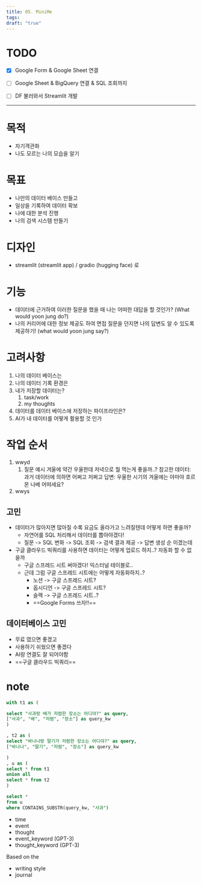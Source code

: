 ```yaml
---
title: 05. MiniMe
tags: 
draft: "true"
---
```

# TODO 
- [x] Google Form & Google Sheet 연결
- [ ] Google Sheet & BigQuery 연결 & SQL 조회까지
- [ ] DF 불러와서 Streamlit 개발



---
# 목적
- 자기객관화
- 나도 모르는 나의 모습을 알기
# 목표
- 나만의 데이터 베이스 만들고
- 일상을 기록하여 데이터 확보
- 나에 대한 분석 진행 
- 나의 검색 시스템 만들기
# 디자인
- streamlit (streamlit app) / gradio (hugging face) 로 
# 기능
- 데이터에 근거하여 이러한 질문을 했을 때 나는 어떠한 대답을 할 것인가? (What would yoon jung do?)
- 나의 커리어에 대한 정보 제공도 하여 면접 질문을 던지면 나의 답변도 알 수 있도록 제공하기! (what would yoon jung say?)
# 고려사항
1. 나의 데이터 베이스는
2. 나의 데이터 기록 환경은
3. 내가 저장할 데이터는?
	1. task/work 
	2. my thoughts 
4. 데이터를 데이터 베이스에 저장하는 파이프라인은?
5. AI가 내 데이터를 어떻게 활용할 것 인가

# 작업 순서
1. wwyd
	1. 질문 예시 겨울에 약간 우울한데 저녁으로 뭘 먹는게 좋을까..? 
	   참고한 데이터: 과거 데이터에 의하면 어쩌고 저쩌고
	   답변: 우울한 시기의 겨울에는 야마야 호르몬 나베 어떠세요?
2. wwys
## 고민
- 데이터가 많아지면 많아질 수록 요금도 올라가고 느려질텐데 어떻게 하면 좋을까?
	- 자연어를 SQL 처리해서 데이터를 뽑아야겠다!
	- 질문 -> SQL 변화 -> SQL 조회 -> 검색 결과 제공 -> 답변 생성 순 이겠는데
- 구글 클라우드 빅쿼리를 사용하면 데이터는 어떻게 업로드 하지..? 자동화 할 수 없을까 
	- 구글 스프레드 시트 써야겠다! 익스터널 테이블로..
	- 근데 그럼 구글 스프레드 시트에는 어떻게 자동화하지..?
		- 노션 -> 구글 스프레드 시트?
		- 옵시디언 -> 구글 스프레드 시트?
		- 슬랙 -> 구글 스프레드 시트..?
		- ==Google Forms 쓰자!!==

## 데이터베이스 고민
- 무료 였으면 좋겠고
- 사용하기 쉬웠으면 좋겠다
- AI랑 연결도 잘 되어야함 
- ==구글 클라우드 빅쿼리==


# note
```sql
with t1 as (

select "사과랑 배가 저렴한 장소는 어디야?" as query,
["사과", "배", "저렴", "장소"] as query_kw
)

, t2 as (
select "바나나랑 딸기가 저렴한 장소는 어디야?" as query,
["바나나", "딸기", "저렴", "장소"] as query_kw

)
, u as (
select * from t1
union all
select * from t2
)

select *
from u
where CONTAINS_SUBSTR(query_kw, "사과")
```


- time
- event
- thought
- event_keyword (GPT-3)
- thought_keyword (GPT-3)

Based on the 
- writing style
- journal



